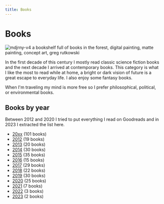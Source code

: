 ```yaml
---
title: Books
---
```


# Books

![mdjrny-v4 a bookshelf full of books in the forest, digital painting, matte painting, concept art, greg rutkowski](books.png)

In the first decade of this century I mostly read classic science fiction books
and the next decade I arrived at contemporary books. This category is what I
like the most to read while at home, a bright or dark vision of future is a
great escape to everyday life. I also enjoy some fantasy books.

When I'm traveling my mind is more free so I prefer philosophical, political,
or environmental books.

## Books by year

Between 2012 and 2020 I tried to put everything I read on Goodreads and in 2023
I extracted the list here.

- [20xx](/books/20xx) (101 books)
- [2012](/books/2012) (19 books)
- [2013](/books/2013) (20 books)
- [2014](/books/2014) (30 books)
- [2015](/books/2015) (35 books)
- [2016](/books/2016) (15 books)
- [2017](/books/2017) (29 books)
- [2018](/books/2018) (22 books)
- [2019](/books/2019) (30 books)
- [2020](/books/2020) (25 books)
- [2021](/books/2021) (7 books)
- [2022](/books/2022) (3 books)
- [2023](/books/2023) (2 books)
